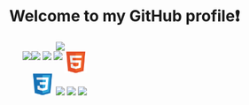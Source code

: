 <h1>Welcome to my GitHub profile❗</h1>
  <img align="right" width="420px" src="https://fiverr-res.cloudinary.com/images/t_main1,q_auto,f_auto,q_auto,f_auto/attachments/delivery/asset/0e2ad9b3addce4c9c2b7504579850fcd-1672333513/FC-Hero%20Home/create-isometric-pixel-art-for-you.gif"/>
  <ul width="420">
<br>
<div>
  <img height="122em" align="left" src="https://github-readme-stats.vercel.app/api/top-langs/?username=buzzfps&layout=compact&langs_count=7&theme=radical"/>
  <img height="35" align="top" src="https://logodownload.org/wp-content/uploads/2022/04/javascript-logo-1.png"/>
  <img height="45" align="top" src="https://walde.co/wp-content/uploads/2016/09/nodejs_logo.png"/>
  <img height="40" align="top" src="https://upload.wikimedia.org/wikipedia/commons/thumb/a/a7/React-icon.svg/2300px-React-icon.svg.png"/>
  <img height="40" align="top" src="https://raw.githubusercontent.com/devicons/devicon/master/icons/html5/html5-original.svg"/>
  <br>
  <img height="40" src="https://raw.githubusercontent.com/devicons/devicon/master/icons/css3/css3-original.svg"/>
  <img height="35" src="https://cdn-icons-png.flaticon.com/512/5968/5968313.png"/>
  <img height="40" src="https://raw.githubusercontent.com/jmnote/z-icons/master/svg/c.svg"/>
  <img height="50" src="https://logospng.org/download/java/logo-java-512.png"/>
</div> 

  

 
